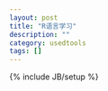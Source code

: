 ```yaml
---
layout: post
title: "R语言学习"
description: ""
category: usedtools
tags: []
---
```

{% include JB/setup %}

